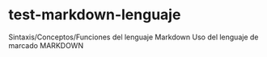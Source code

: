 # test-markdown-lenguaje
Sintaxis/Conceptos/Funciones del lenguaje Markdown
Uso del lenguaje de marcado MARKDOWN

